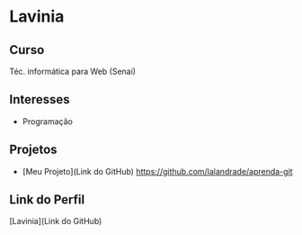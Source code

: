 # Lavinia


## Curso

Téc. informática para Web (Senai)

## Interesses

- Programação

## Projetos

- [Meu Projeto](Link do GitHub) https://github.com/lalandrade/aprenda-git

## Link do Perfil

[Lavinia](Link do GitHub)